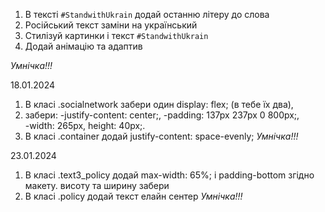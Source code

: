 1. В тексті `#StandwithUkrain` додай останню літеру до слова
2. Російський текст заміни на український
3. Стилізуй картинки і текст `#StandwithUkrain`
4. Додай анімацію та адаптив

*Умнічка!!!*

18.01.2024
1. В класі .socialnetwork забери один display: flex; (в тебе їх два), 
2. забери: 
-justify-content: center;,
-padding: 137px 237px 0 800px;,  
-width: 265px, height: 40px;.
3. В класі .container додай justify-content: space-evenly;
*Умнічка!!!*

23.01.2024
1. В класі .text3_policy додай max-width: 65%; і padding-bottom згідно макету. висоту та ширину забери
2. В класі .policy додай текст елайн сентер
*Умнічка!!!*